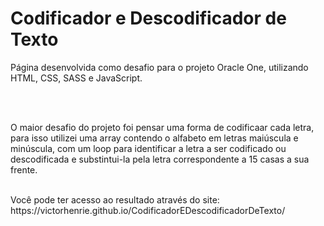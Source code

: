 <h1>Codificador e Descodificador de Texto</h1>
<p> Página desenvolvida como desafio para o projeto Oracle One, utilizando HTML, CSS, SASS e JavaScript. </p> <br><br>
<p> O maior desafio do projeto foi pensar uma forma de codificaar cada letra, para isso utilizei uma array contendo o alfabeto em letras maiúscula e minúscula, com um loop para identificar a letra a ser codificado ou descodificada e substintui-la pela letra correspondente a 15 casas a sua frente. </p> <br>
Você pode ter acesso ao resultado através do site: https://victorhenrie.github.io/CodificadorEDescodificadorDeTexto/
